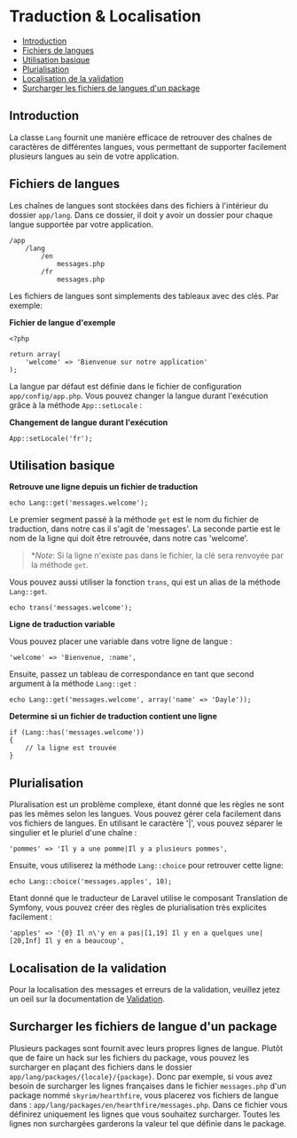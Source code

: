# Traduction & Localisation

- [Introduction](#introduction)
- [Fichiers de langues](#language-files)
- [Utilisation basique](#basic-usage)
- [Plurialisation](#pluralization)
- [Localisation de la validation](#validation)
- [Surcharger les fichiers de langues d'un package](#overriding-package-language-files)

<a name="introduction"></a>
## Introduction

La classe `Lang` fournit une manière efficace de retrouver des chaînes de caractères de différentes langues, vous permettant de supporter facilement plusieurs langues au sein de votre application.

<a name="language-files"></a>
## Fichiers de langues

Les chaînes de langues sont stockées dans des fichiers à l'intérieur du dossier `app/lang`. Dans ce dossier, il doit y avoir un dossier pour chaque langue supportée par votre application.

	/app
		/lang
			/en
				messages.php
			/fr
				messages.php

Les fichiers de langues sont simplements des tableaux avec des clés. Par exemple:

**Fichier de langue d'exemple**

	<?php

	return array(
		'welcome' => 'Bienvenue sur notre application'
	);

La langue par défaut est définie dans le fichier de configuration `app/config/app.php`. Vous pouvez changer la langue durant l'exécution grâce à la méthode `App::setLocale` :

**Changement de langue durant l'exécution**

	App::setLocale('fr');

<a name="basic-usage"></a>
## Utilisation basique

**Retrouve une ligne depuis un fichier de traduction**

	echo Lang::get('messages.welcome');

Le premier segment passé à la méthode `get` est le nom du fichier de traduction, dans notre cas il s'agit de 'messages'. La seconde partie est le nom de la ligne qui doit être retrouvée, dans notre cas 'welcome'.

> **Note*: Si la ligne n'existe pas dans le fichier, la clé sera renvoyée par la méthode `get`.

Vous pouvez aussi utiliser la fonction `trans`, qui est un alias de la méthode `Lang::get`.

    echo trans('messages.welcome');

**Ligne de traduction variable**

Vous pouvez placer une variable dans votre ligne de langue :

	'welcome' => 'Bienvenue, :name',

Ensuite, passez un tableau de correspondance en tant que second argument à la méthode `Lang::get` :

	echo Lang::get('messages.welcome', array('name' => 'Dayle'));

**Determine si un fichier de traduction contient une ligne**

	if (Lang::has('messages.welcome'))
	{
		// la ligne est trouvée
	}

<a name="pluralization"></a>
## Plurialisation

Pluralisation est un problème complexe, étant donné que les règles ne sont pas les mêmes selon les langues. Vous pouvez gérer cela facilement dans vos fichiers de langues. En utilisant le caractère '|', vous pouvez séparer le singulier et le pluriel d'une chaîne :

	'pommes' => 'Il y a une pomme|Il y a plusieurs pommes',

Ensuite, vous utiliserez la méthode `Lang::choice` pour retrouver cette ligne:

	echo Lang::choice('messages.apples', 10);

Etant donné que le traducteur de Laravel utilise le composant Translation de Symfony, vous pouvez créer des règles de plurialisation très explicites facilement :

	'apples' => '{0} Il n\'y en a pas|[1,19] Il y en a quelques une|[20,Inf] Il y en a beaucoup',

<a name="validation"></a>
## Localisation de la validation

Pour la localisation des messages et erreurs de la validation, veuillez jetez un oeil sur la documentation de <a href="validation#localization">Validation</a>.

<a name="overriding-package-language-files"></a>
## Surcharger les fichiers de langue d'un package

Plusieurs packages sont fournit avec leurs propres lignes de langue. Plutôt que de faire un hack sur les fichiers du package, vous pouvez les surcharger en plaçant des fichiers dans le dossier `app/lang/packages/{locale}/{package}`. Donc par exemple, si vous avez besoin de surcharger les lignes françaises dans le fichier `messages.php` d'un package nommé `skyrim/hearthfire`, vous placerez vos fichiers de langue dans : `app/lang/packages/en/hearthfire/messages.php`. Dans ce fichier vous définirez uniquement les lignes que vous souhaitez surcharger. Toutes les lignes non surchargées garderons la valeur tel que définie dans le package.
